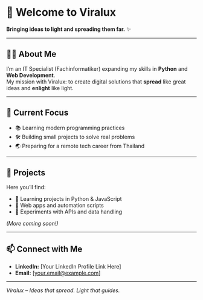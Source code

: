 # 👋 Welcome to Viralux

**Bringing ideas to light and spreading them far.** ✨  

---

## 🧑‍💻 About Me
I’m an IT Specialist (Fachinformatiker) expanding my skills in **Python** and **Web Development**.  
My mission with Viralux: to create digital solutions that **spread** like great ideas and **enlight** like light.

---

## 🚀 Current Focus
- 📚 Learning modern programming practices  
- 🛠 Building small projects to solve real problems  
- 🌏 Preparing for a remote tech career from Thailand

---

## 📂 Projects
Here you’ll find:
- 🔹 Learning projects in Python & JavaScript  
- 🔹 Web apps and automation scripts  
- 🔹 Experiments with APIs and data handling  

*(More coming soon!)*

---

## 📫 Connect with Me
- **LinkedIn:** [Your LinkedIn Profile Link Here]  
- **Email:** [your.email@example.com]  

---

*Viralux – Ideas that spread. Light that guides.*  
